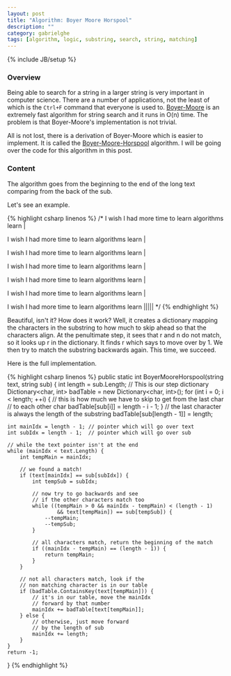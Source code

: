```yaml
---
layout: post
title: "Algorithm: Boyer Moore Horspool"
description: ""
category: gabrielghe
tags: [algorithm, logic, substring, search, string, matching]
---
```

{% include JB/setup %}

<!-- Overview -->
<h3>Overview</h3>

Being able to search for a string in a larger string is very important in computer science. There are a number of applications, not the least of which is the `Ctrl+F` command that everyone is used to. [Boyer-Moore](http://en.wikipedia.org/wiki/Boyer%E2%80%93Moore_string_search_algorithm) is an extremely fast algorithm for string search and it runs in O(n) time. The problem is that Boyer-Moore's implementation is not trivial.

All is not lost, there is a derivation of Boyer-Moore which is easier to implement. It is called the [Boyer-Moore-Horspool](http://en.wikipedia.org/wiki/Boyer%E2%80%93Moore%E2%80%93Horspool_algorithm) algorithm. I will be going over the code for this algorithm in this post.


<!-- Content -->
<h3>Content</h3>

The algorithm goes from the beginning to the end of the long text comparing from the back of the sub. 

Let's see an example.

<!-- Code _______________________________________-->
{% highlight csharp linenos %}
/*
I wish I had more time to learn algorithms
learn
    |

I wish I had more time to learn algorithms
     learn
         |

I wish I had more time to learn algorithms
          learn
              |

I wish I had more time to learn algorithms
               learn
                   |

I wish I had more time to learn algorithms
                    learn
                        |

I wish I had more time to learn algorithms
                         learn
                             |

I wish I had more time to learn algorithms
                          learn
                          |||||
 */
{% endhighlight %}
<!-- /Code ^^^^^^^^^^^^^^^^^^^^^^^^^^^^^^^^^^^^^^-->



Beautiful, isn't it? How does it work? Well, it creates a dictionary mapping the characters in the substring to how much to skip ahead so that the characters align. At the penultimate step, it sees that r and n do not match, so it looks up r in the dictionary. It finds r which says to move over by 1. We then try to match the substring backwards again. This time, we succeed.


Here is the full implementation.

<!-- Code _______________________________________-->
{% highlight csharp linenos %}
public static int BoyerMooreHorspool(string text, string sub) {
    int length = sub.Length;
    // This is our step dictionary
    Dictionary<char, int> badTable = new Dictionary<char, int>();
    for (int i = 0; i < length; ++i) {
        // this is how much we have to skip to get from the last char
        // to each other char
        badTable[sub[i]] = length - i - 1;
    }
    // the last character is always the length of the substring
    badTable[sub[length - 1]] = length;

    int mainIdx = length - 1; // pointer which will go over text
    int subIdx = length - 1;  // pointer which will go over sub

    // while the text pointer isn't at the end
    while (mainIdx < text.Length) {
        int tempMain = mainIdx;

        // we found a match!
        if (text[mainIdx] == sub[subIdx]) {
            int tempSub = subIdx;

            // now try to go backwards and see 
            // if the other characters match too
            while ((tempMain > 0 && mainIdx - tempMain) < (length - 1)
                    && text[tempMain]) == sub[tempSub]) {
                --tempMain;
                --tempSub;
            }

            // all characters match, return the beginning of the match
            if ((mainIdx - tempMain) == (length - 1)) {
                return tempMain;
            }
        }

        // not all characters match, look if the
        // non matching character is in our table
        if (badTable.ContainsKey(text[tempMain])) {
            // it's in our table, move the mainIdx
            // forward by that number
            mainIdx += badTable[text[tempMain]];
        } else {
            // otherwise, just move forward
            // by the length of sub
            mainIdx += length;
        }
    }
    return -1;
}
{% endhighlight %}
<!-- /Code ^^^^^^^^^^^^^^^^^^^^^^^^^^^^^^^^^^^^^^-->